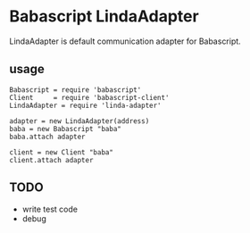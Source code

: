 # Babascript LindaAdapter 

LindaAdapter is default communication adapter for Babascript.

## usage
    
    Babascript = require 'babascript'
    Client     = require 'babascript-client'
    LindaAdapter = require 'linda-adapter'

    adapter = new LindaAdapter(address)
    baba = new Babascript "baba"
    baba.attach adapter

    client = new Client "baba"
    client.attach adapter

## TODO

- write test code
- debug